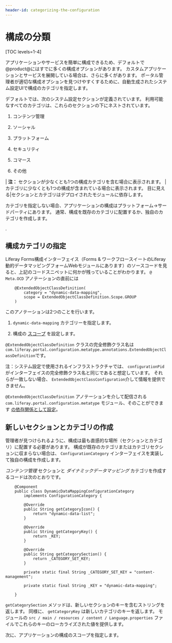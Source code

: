 ```yaml
---
header-id: categorizing-the-configuration
---
```


# 構成の分類

[TOC levels=1-4]

アプリケーションやサービスを簡単に構成できるため、デフォルトで@product@にはすでに多くの構成オプションがあります。 カスタムアプリケーションとサービスを展開している場合は、さらに多くがあります。 ポータル管理者が適切な構成オプションを見つけやすくするために、自動生成されたシステム設定UIで構成のカテゴリを指定します。

<!-- Here's how the System Settings UI looks:

IMAGES NEED TO BE UPDATED WHEN UI STABILIZES ![Figure 1: Navigate to the Control Panel, click on *Configuration* and then
*System Settings*. You'll find five categories of configurations, including
Other. Click on any configuration to access a form through which the
configuration values can be updated.](../../images/system-settings-ui.png) -->

デフォルトでは、次のシステム設定セクションが定義されています。 利用可能なすべてのカテゴリは、これらのセクションの下にネストされています。

1.  コンテンツ管理

2.  ソーシャル

3.  プラットフォーム

4.  セキュリティ

5.  コマース

6.  その他

| **注：** セクションが少なくとも1つの構成カテゴリを含む場合に表示されます。 |カテゴリに少なくとも1つの構成が含まれている場合に表示されます。 目に見える|セクションとカテゴリはデプロイされたモジュールに依存します。

カテゴリを指定しない場合、アプリケーションの構成はプラットフォーム→サードパーティにあります。 通常、構成を既存のカテゴリに配置するか、独自のカテゴリを作成します。

<!-- Add Figure of Platform Third Party section when UI stabilizes -->.

## 構成カテゴリの指定

Liferay Forms構成インターフェイス（Forms & ワークフロースイートのLiferay動的データマッピングフォームWebモジュールにあります）のソースコードを見ると、上記のコードスニペットに何かが残っていることがわかります。 `@ Meta.OCD` アノテーションの直前には

``` 
    @ExtendedObjectClassDefinition(
        category = "dynamic-data-mapping",
        scope = ExtendedObjectClassDefinition.Scope.GROUP
    )
```

このアノテーションは2つのことを行います。

1.  `dynamic-data-mapping` カテゴリーを指定します。

2.  構成の [スコープ](/docs/7-1/user/-/knowledge_base/u/system-settings#configuration-scope) を設定します。

`@ExtendedObjectClassDefinition` クラスの完全修飾クラス名は `com.liferay.portal.configuration.metatype.annotations.ExtendedObjectClassDefinition`です。

注：システム設定で使用されるインフラストラクチャでは、 `configurationPid` がインターフェイスの完全修飾クラス名と同じであると想定しています。 それらが一致しない場合、 `ExtendedObjectClassConfiguration`介して情報を提供できません。

`@ExtendedObjectClassDefinition` アノテーションを介して配信される `com.liferay.portal.configuration.metatype` モジュール、そのことができます [の依存関係として設定](/docs/7-1/tutorials/-/knowledge_base/t/configuring-dependencies)。

## 新しいセクションとカテゴリの作成

管理者が見つけられるように、構成は最も直感的な場所（セクションとカテゴリ）に配置する必要があります。 構成が既存のカテゴリまたはカテゴリセクションに収まらない場合は、 `ConfigurationCategory` インターフェイスを実装して独自の構成を作成します。

*コンテンツ管理* セクションと *ダイナミックデータマッピング* カテゴリを作成するコードは次のとおりです。

``` 
    @Component
    public class DynamicDataMappingConfigurationCategory
        implements ConfigurationCategory {

        @Override
        public String getCategoryIcon() {
            return "dynamic-data-list";
        }

        @Override
        public String getCategoryKey() {
            return _KEY;
        }

        @Override
        public String getCategorySection() {
            return _CATEGORY_SET_KEY;
        }

        private static final String _CATEGORY_SET_KEY = "content-management";

        private static final String _KEY = "dynamic-data-mapping";

    }
```

`getCategorySection` メソッドは、新しいセクションのキーを含むストリングを返します。 同様に、 `getCategoryKey` は新しいカテゴリのキーを返します。 モジュールの `src / main / resources / content / Language.properties` ファイルでこれらのキーのローカライズされた値を提供します。

次に、アプリケーションの構成のスコープを指定します。
